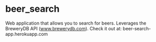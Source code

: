 # beer_search
Web application that allows you to search for beers.  Leverages the BreweryDB API (www.brewerydb.com).
Check it out at: beer-search-app.herokuapp.com
